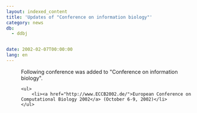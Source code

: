 ```yaml
---
layout: indexed_content
title: 'Updates of "Conference on information biology"'
category: news
db:
  - ddbj


date: 2002-02-07T00:00:00
lang: en
---
```


<dd>Following conference was added to "Conference on information biology".

    <ul>
        <li><a href="http://www.ECCB2002.de/">European Conference on Computational Biology 2002</a> (October 6-9, 2002)</li>
    </ul>
</dd>
